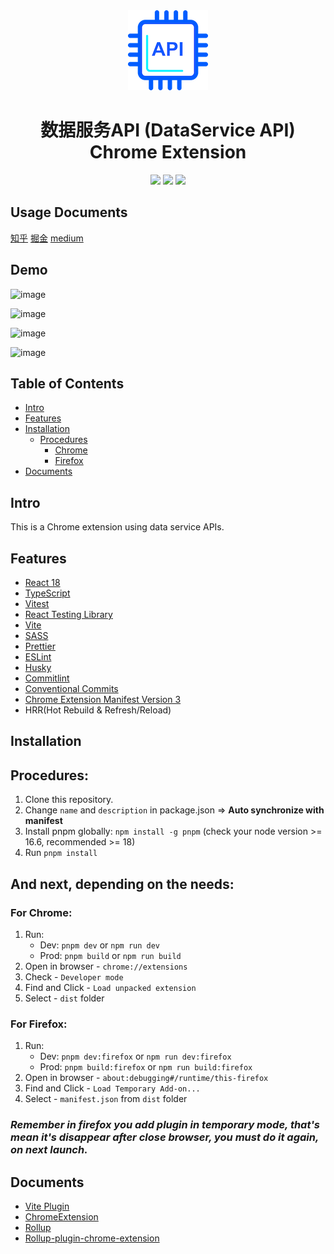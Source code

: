 <div align="center">
<img src="public/logo-128.png" alt="logo"/>
<h1>数据服务API (DataService API) Chrome Extension</h1>

![](https://img.shields.io/badge/React-61DAFB?style=flat-square&logo=react&logoColor=black)
![](https://img.shields.io/badge/Typescript-3178C6?style=flat-square&logo=typescript&logoColor=white)
![](https://badges.aleen42.com/src/vitejs.svg)

</div>

## Usage Documents

[知乎](https://zhuanlan.zhihu.com/p/674153689)
[掘金](https://juejin.cn/post/7316539465023045632)
[medium](https://medium.com/@caramels/%E5%9F%BA%E4%BA%8E-chrome-%E6%8F%92%E4%BB%B6%E4%BD%BF%E7%94%A8%E6%95%B0%E6%8D%AE%E6%9C%8D%E5%8A%A1-api-347779692485)

## Demo

![image](https://img.alicdn.com/imgextra/i2/O1CN01dfsLY626A0vusJcw5_!!6000000007620-49-tps-2716-1534.webp)

![image](https://img.alicdn.com/imgextra/i3/O1CN01ZDuMmU1x7sXpgw495_!!6000000006397-49-tps-952-692.webp)

![image](https://img.alicdn.com/imgextra/i1/O1CN01ZbBncz26PaOo35YPY_!!6000000007654-49-tps-2878-1664.webp)

![image](https://img.alicdn.com/imgextra/i2/O1CN01f83rzJ1unbmfy62Yh_!!6000000006082-49-tps-2878-1662.webp)

## Table of Contents

- [Intro](#intro)
- [Features](#features)
- [Installation](#installation)
    - [Procedures](#procedures)
        - [Chrome](#chrome)
        - [Firefox](#firefox)
- [Documents](#documents)

## Intro <a name="intro"></a>

This is a Chrome extension using data service APIs.

## Features <a name="features"></a>

- [React 18](https://reactjs.org/)
- [TypeScript](https://www.typescriptlang.org/)
- [Vitest](https://vitest.dev/)
- [React Testing Library](https://testing-library.com/docs/react-testing-library/intro/)
- [Vite](https://vitejs.dev/)
- [SASS](https://sass-lang.com/)
- [Prettier](https://prettier.io/)
- [ESLint](https://eslint.org/)
- [Husky](https://typicode.github.io/husky/getting-started.html#automatic-recommended)
- [Commitlint](https://commitlint.js.org/#/guides-local-setup?id=install-commitlint)
- [Conventional Commits](https://www.conventionalcommits.org/en/v1.0.0/#summary)
- [Chrome Extension Manifest Version 3](https://developer.chrome.com/docs/extensions/mv3/intro/)
- HRR(Hot Rebuild & Refresh/Reload)

## Installation <a name="installation"></a>

## Procedures: <a name="procedures"></a>

1. Clone this repository.
2. Change `name` and `description` in package.json => **Auto synchronize with manifest**
3. Install pnpm globally: `npm install -g pnpm` (check your node version >= 16.6, recommended >= 18)
4. Run `pnpm install`

## And next, depending on the needs:

### For Chrome: <a name="chrome"></a>

1. Run:
    - Dev: `pnpm dev` or `npm run dev`
    - Prod: `pnpm build` or `npm run build`
2. Open in browser - `chrome://extensions`
3. Check - `Developer mode`
4. Find and Click - `Load unpacked extension`
5. Select - `dist` folder

### For Firefox: <a name="firefox"></a>

1. Run:
    - Dev: `pnpm dev:firefox` or `npm run dev:firefox`
    - Prod: `pnpm build:firefox` or `npm run build:firefox`
2. Open in browser - `about:debugging#/runtime/this-firefox`
3. Find and Click - `Load Temporary Add-on...`
4. Select - `manifest.json` from `dist` folder

### <i>Remember in firefox you add plugin in temporary mode, that's mean it's disappear after close browser, you must do it again, on next launch.</i>

## Documents <a name="documents"></a>

- [Vite Plugin](https://vitejs.dev/guide/api-plugin.html)
- [ChromeExtension](https://developer.chrome.com/docs/extensions/mv3/)
- [Rollup](https://rollupjs.org/guide/en/)
- [Rollup-plugin-chrome-extension](https://www.extend-chrome.dev/rollup-plugin)

